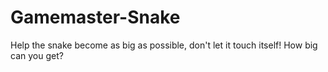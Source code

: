# Gamemaster-Snake
Help the snake become as big as possible, don't let it touch itself! How big can you get?
